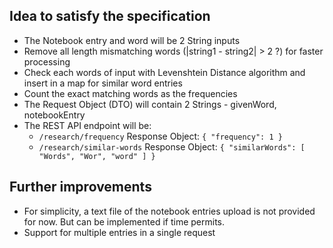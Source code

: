 ## Idea to satisfy the specification
 
- The Notebook entry and word will be 2 String inputs
- Remove all length mismatching words (|string1 - string2| > 2 ?) for faster processing
- Check each words of input with Levenshtein Distance algorithm and insert in a map for similar word entries
- Count the exact matching words as the frequencies
- The Request Object (DTO) will contain 2 Strings - givenWord, notebookEntry
- The REST API endpoint will be:
  - `/research/frequency` Response Object: `{
    "frequency": 1
    }`
  - `/research/similar-words` Response Object: `{
    "similarWords": [
    "Words",
    "Wor",
    "word"
    ]
    }`

## Further improvements

- For simplicity, a text file of the notebook entries upload is not provided for now. But can be implemented if time permits.
- Support for multiple entries in a single request
